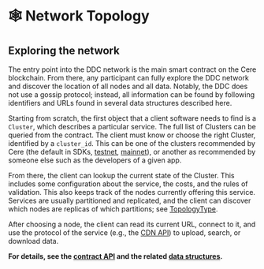 # 🕸 Network Topology

## Exploring the network

The entry point into the DDC network is the main smart contract on the Cere blockchain.
From there, any participant can fully explore the DDC network and discover the location of all nodes and all data.
Notably, the DDC does not use a gossip protocol; instead, all information can be found by following
identifiers and URLs found in several data structures described here.

Starting from scratch, the first object that a client software needs to find is a `Cluster`, which describes a particular service. The full list of Clusters can be queried from the contract. The client must know or choose the right Cluster, identified by a `cluster_id`. This can be one of the clusters recommended by Cere
(the default in SDKs, [testnet](/testnet/ddc-network-testnet.md), [mainnet](/mainnet/ddc-network.md)),
or another as recommended by someone else such as the developers of a given app.

From there, the client can lookup the current state of the Cluster. This includes some configuration about the service, the costs, and the rules of validation. This also keeps track of the nodes currently offering this service. Services are usually partitioned and replicated, and the client can discover which nodes are replicas of which partitions; see [TopologyType](contract-params-schema.md#topologytype).

After choosing a node, the client can read its current URL, connect to it, and use the protocol of the service (e.g., the [CDN API](cdn-api.md)) to upload, search, or download data.

**For details, see the [contract API](smart-contract-api.md) and the related [data structures](contract-params-schema.md).**
